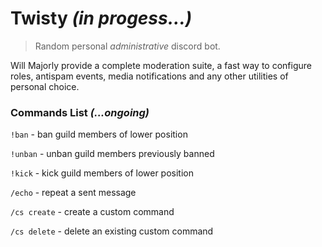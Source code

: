 # Twisty *(in progess...)*

>Random personal *administrative* discord bot.
>


Will Majorly provide a complete moderation suite, a fast way to configure roles, antispam events, media notifications 
and any other utilities of personal choice.

### **Commands List** *(...ongoing)*

  `!ban` - ban guild members of lower position
  
  `!unban` - unban guild members previously banned
  
  `!kick` - kick guild members of lower position
  
  `/echo` - repeat a sent message
  
  `/cs create` - create a custom command 
  
  `/cs delete` - delete an existing custom command
